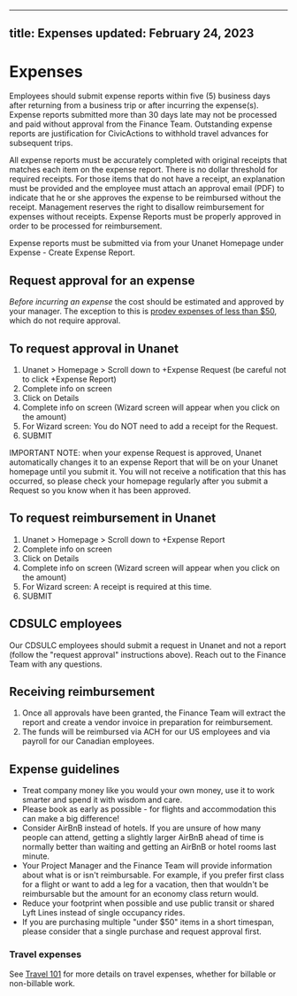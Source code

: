 ______________________________________________________________________

## title: Expenses updated: February 24, 2023

# Expenses

Employees should submit expense reports within five (5) business days after returning from a business trip or after incurring the expense(s). Expense reports submitted more than 30 days late may not be processed and paid without approval from the Finance Team. Outstanding expense reports are justification for CivicActions to withhold travel advances for subsequent trips.

All expense reports must be accurately completed with original receipts that matches each item on the expense report. There is no dollar threshold for required receipts. For those items that do not have a receipt, an explanation must be provided and the employee must attach an approval email (PDF) to indicate that he or she approves the expense to be reimbursed without the receipt. Management reserves the right to disallow reimbursement for expenses without receipts. Expense Reports must be properly approved in order to be processed for reimbursement.

Expense reports must be submitted via from your Unanet Homepage under Expense - Create Expense Report.

## Request approval for an expense

_Before incurring an expense_ the cost should be estimated and approved by your manager. The exception to this is [prodev expenses of less than $50](../employee-benefits/professional-development.md#your-prodev-budget), which do not require approval.

## To request approval in Unanet

1. Unanet > Homepage > Scroll down to +Expense Request (be careful not to click +Expense Report)
1. Complete info on screen
1. Click on Details
1. Complete info on screen (Wizard screen will appear when you click on the amount)
1. For Wizard screen: You do NOT need to add a receipt for the Request.
1. SUBMIT

IMPORTANT NOTE: when your expense Request is approved, Unanet automatically changes it to an expense Report that will be on your Unanet homepage until you submit it. You will not receive a notification that this has occurred, so please check your homepage regularly after you submit a Request so you know when it has been approved.

## To request reimbursement in Unanet

1. Unanet > Homepage > Scroll down to +Expense Report
1. Complete info on screen
1. Click on Details
1. Complete info on screen (Wizard screen will appear when you click on the amount)
1. For Wizard screen: A receipt is required at this time.
1. SUBMIT

## CDSULC employees

Our CDSULC employees should submit a request in Unanet and not a report (follow the "request approval" instructions above). Reach out to the Finance Team with any questions.

## Receiving reimbursement

1. Once all approvals have been granted, the Finance Team will extract the report and create a vendor invoice in preparation for reimbursement.
1. The funds will be reimbursed via ACH for our US employees and via payroll for our Canadian employees.

## Expense guidelines

- Treat company money like you would your own money, use it to work smarter and spend it with wisdom and care.
- Please book as early as possible - for flights and accommodation this can make a big difference!
- Consider AirBnB instead of hotels. If you are unsure of how many people can attend, getting a slightly larger AirBnB ahead of time is normally better than waiting and getting an AirBnB or hotel rooms last minute.
- Your Project Manager and the Finance Team will provide information about what is or isn't reimbursable. For example, if you prefer first class for a flight or want to add a leg for a vacation, then that wouldn't be reimbursable but the amount for an economy class return would.
- Reduce your footprint when possible and use public transit or shared Lyft Lines instead of single occupancy rides.
- If you are purchasing multiple "under $50" items in a short timespan, please consider that a single purchase and request approval first.

### Travel expenses

See [Travel 101](travel-time-tracking-and-expenses.md) for more details on travel expenses, whether for billable or non-billable work.
